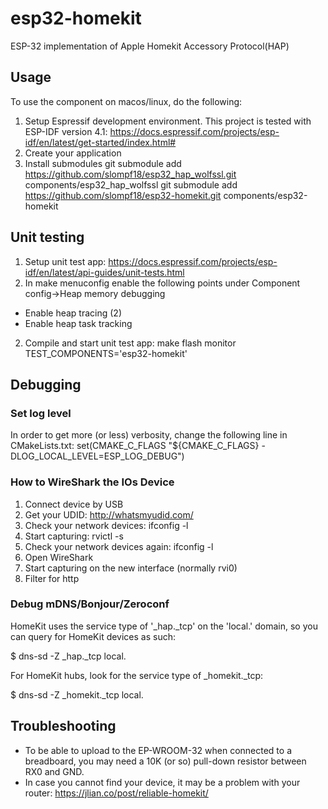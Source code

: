 # esp32-homekit
ESP-32 implementation of Apple Homekit Accessory Protocol(HAP)

## Usage
To use the component on macos/linux, do the following:
1. Setup Espressif development environment. This project is tested with ESP-IDF version 4.1: https://docs.espressif.com/projects/esp-idf/en/latest/get-started/index.html#
1. Create your application
1. Install submodules
    git submodule add https://github.com/slompf18/esp32_hap_wolfssl.git components/esp32_hap_wolfssl
    git submodule add https://github.com/slompf18/esp32-homekit.git components/esp32-homekit

## Unit testing
1. Setup unit test app: https://docs.espressif.com/projects/esp-idf/en/latest/api-guides/unit-tests.html
2. In make menuconfig enable the following points under Component config->Heap memory debugging
- Enable heap tracing (2)
- Enable heap task tracking
2. Compile and start unit test app: make flash monitor TEST_COMPONENTS='esp32-homekit'

## Debugging
### Set log level
In order to get more (or less) verbosity, change the following line in CMakeLists.txt: set(CMAKE_C_FLAGS "${CMAKE_C_FLAGS} -DLOG_LOCAL_LEVEL=ESP_LOG_DEBUG")

### How to WireShark the IOs Device
1. Connect device by USB
2. Get your UDID: http://whatsmyudid.com/
3. Check your network devices: ifconfig -l
4. Start capturing: rvictl -s <UDID>
5. Check your network devices again: ifconfig -l
6. Open WireShark
7. Start capturing on the new interface (normally rvi0)
8. Filter for http

### Debug mDNS/Bonjour/Zeroconf
HomeKit uses the service type of '_hap._tcp' on the 'local.' domain, so you can query for HomeKit devices as such:

$ dns-sd -Z _hap._tcp local.

For HomeKit hubs, look for the service type of _homekit._tcp:

$ dns-sd -Z _homekit._tcp local.

## Troubleshooting
- To be able to upload to the EP-WROOM-32 when connected to a breadboard, you may need a 10K (or so) pull-down resistor between RX0 and GND.
- In case you cannot find your device, it may be a problem with your router: https://jlian.co/post/reliable-homekit/